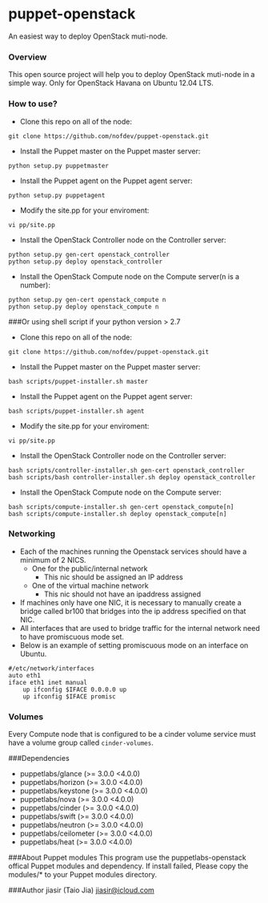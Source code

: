 puppet-openstack
================

An easiest way to deploy OpenStack muti-node.

### Overview
This open source project will help you to deploy OpenStack muti-node in a simple way. Only for OpenStack Havana on Ubuntu 12.04 LTS.

### How to use?
* Clone this repo on all of the node:
```
git clone https://github.com/nofdev/puppet-openstack.git
```

* Install the Puppet master on the Puppet master server:
```
python setup.py puppetmaster
```

* Install the Puppet agent on the Puppet agent server:
```
python setup.py puppetagent
```

* Modify the site.pp for your enviroment:
```
vi pp/site.pp
```

* Install the OpenStack Controller node on the Controller server:
```
python setup.py gen-cert openstack_controller
python setup.py deploy openstack_controller
```

* Install the OpenStack Compute node on the Compute server(n is a number):
```
python setup.py gen-cert openstack_compute n
python setup.py deploy openstack_compute n
```


###Or using shell script if your python version > 2.7
* Clone this repo on all of the node:
```
git clone https://github.com/nofdev/puppet-openstack.git
```

* Install the Puppet master on the Puppet master server:
```
bash scripts/puppet-installer.sh master
```

* Install the Puppet agent on the Puppet agent server:
```
bash scripts/puppet-installer.sh agent
```

* Modify the site.pp for your enviroment:
```
vi pp/site.pp
```

* Install the OpenStack Controller node on the Controller server:
```
bash scripts/controller-installer.sh gen-cert openstack_controller
bash scripts/bash controller-installer.sh deploy openstack_controller
```

* Install the OpenStack Compute node on the Compute server:
```
bash scripts/compute-installer.sh gen-cert openstack_compute[n]
bash scripts/compute-installer.sh deploy openstack_compute[n]
```

### Networking

* Each of the machines running the Openstack services should have a minimum of 2 NICS.
  * One for the public/internal network
    - This nic should be assigned an IP address
  * One of the virtual machine network
    - This nic should not have an ipaddress assigned
* If machines only have one NIC, it is necessary to manually create a bridge called br100 that bridges into the ip address specified on that NIC.
* All interfaces that are used to bridge traffic for the internal network need to have promiscuous mode set.
* Below is an example of setting promiscuous mode on an interface on Ubuntu.

```
#/etc/network/interfaces
auto eth1
iface eth1 inet manual
    up ifconfig $IFACE 0.0.0.0 up
    up ifconfig $IFACE promisc
```

### Volumes

Every Compute node that is configured to be a cinder volume service must have a volume group called `cinder-volumes`.

###Dependencies
- puppetlabs/glance (>= 3.0.0 <4.0.0)
- puppetlabs/horizon (>= 3.0.0 <4.0.0)
- puppetlabs/keystone (>= 3.0.0 <4.0.0)
- puppetlabs/nova (>= 3.0.0 <4.0.0)
- puppetlabs/cinder (>= 3.0.0 <4.0.0)
- puppetlabs/swift (>= 3.0.0 <4.0.0)
- puppetlabs/neutron (>= 3.0.0 <4.0.0)
- puppetlabs/ceilometer (>= 3.0.0 <4.0.0)
- puppetlabs/heat (>= 3.0.0 <4.0.0)

###About Puppet modules
This program use the puppetlabs-openstack offical Puppet modules and dependency. If install failed, Please copy the modules/* to your Puppet modules directory.

###Author
jiasir (Taio Jia) <jiasir@icloud.com>

